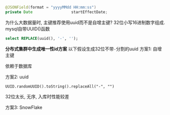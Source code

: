 

```Java
@JSONField(format = "yyyyMMdd HH:mm:ss")
private Date                 startEffectDate;
```

为什么大数据量时, 主键推荐使用uuid而不是自增主键?
32位小写16进制数字组成.
mysql自带UUID()函数
```sql
select REPLACE(uuid(), '-', '');
```

**分布式集群中生成唯一性id方案**
以下假设生成32位不带`-`分割的uuid
方案1: 自增主键

依赖于数据库

方案2: uuid

`UUID.randomUUID().toString().replaceAll("-", "")`

32位太长, 无序, 入库时性能较差

方案3: SnowFlake
